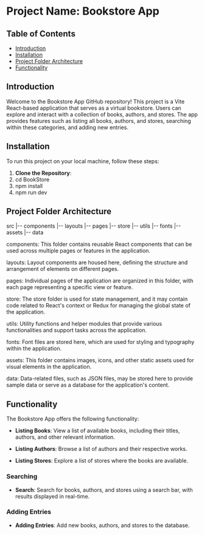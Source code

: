 # Project Name: Bookstore App

## Table of Contents
- [Introduction](#introduction)
- [Installation](#installation)
- [Project Folder Architecture](#project-folder-architecture)
- [Functionality](#functionality)

## Introduction
Welcome to the Bookstore App GitHub repository! This project is a Vite React-based application that serves as a virtual bookstore. Users can explore and interact with a collection of books, authors, and stores. The app provides features such as listing all books, authors, and stores, searching within these categories, and adding new entries.

## Installation
To run this project on your local machine, follow these steps:

1. **Clone the Repository**:
2. cd BookStore
3. npm install
4. npm run dev

## Project Folder Architecture

src
|-- components
|-- layouts
|-- pages
|-- store
|-- utils
|-- fonts
|-- assets
|-- data

components: This folder contains reusable React components that can be used across multiple pages or features in the application.

layouts: Layout components are housed here, defining the structure and arrangement of elements on different pages.

pages: Individual pages of the application are organized in this folder, with each page representing a specific view or feature.

store: The store folder is used for state management, and it may contain code related to React's context or Redux for managing the global state of the application.

utils: Utility functions and helper modules that provide various functionalities and support tasks across the application.

fonts: Font files are stored here, which are used for styling and typography within the application.

assets: This folder contains images, icons, and other static assets used for visual elements in the application.

data: Data-related files, such as JSON files, may be stored here to provide sample data or serve as a database for the application's content.



## Functionality
The Bookstore App offers the following functionality:

- **Listing Books**: View a list of available books, including their titles, authors, and other relevant information.

- **Listing Authors**: Browse a list of authors and their respective works.

- **Listing Stores**: Explore a list of stores where the books are available.

### Searching
- **Search**: Search for books, authors, and stores using a search bar, with results displayed in real-time.

### Adding Entries
- **Adding Entries**: Add new books, authors, and stores to the database.


